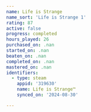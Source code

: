 ```yaml
---
name: Life is Strange
name_sort: 'Life is Strange 1'
rating: 87
active: false
progress: completed
hours_played: 26
purchased_on: .nan
started_on: .nan
beaten_on: .nan
completed_on: .nan
mastered_on: .nan
identifiers:
  - type: steam
    appid: '319630'
    name: Life is Strange™
    synced_on: '2024-08-30'

---
```

